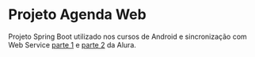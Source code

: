 # Projeto Agenda Web

Projeto Spring Boot utilizado nos cursos de Android e sincronização com Web Service [parte 1](https://www.alura.com.br/curso-online-android-sincronizacao-com-servidor) e [parte 2](https://www.alura.com.br/curso-online-android-sincronizacao-com-servidor-parte-2) da Alura.
